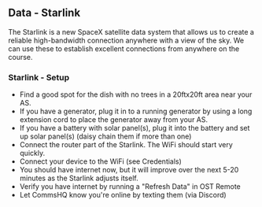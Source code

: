 ## Data - Starlink

The Starlink is a new SpaceX satellite data system that allows us to create a reliable high-bandwidth connection anywhere with a view of the sky. We can use these to establish excellent connections from anywhere on the course.

### Starlink - Setup

- Find a good spot for the dish with no trees in a 20ftx20ft area near your AS.
- If you have a generator, plug it in to a running generator by using a long extension cord to place the generator away from your AS.
- If you have a battery with solar panel(s), plug it into the battery and set up solar panel(s) (daisy chain them if more than one)
- Connect the router part of the Starlink. The WiFi should start very quickly.
- Connect your device to the WiFi (see Credentials)
- You should have internet now, but it will improve over the next 5-20 minutes as the Starlink adjusts itself.
- Verify you have internet by running a "Refresh Data" in OST Remote
- Let CommsHQ know you're online by texting them (via Discord)
